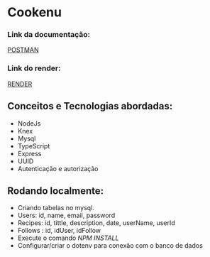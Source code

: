 # Cookenu

### Link da documentação: 
  [POSTMAN](https://documenter.getpostman.com/view/22376313/2s93CExwbc)

### Link do render:
 [RENDER](https://cookenu.onrender.com/)
 
 
 
 
 ## Conceitos e Tecnologias abordadas:
 
  - NodeJs
  - Knex
  - Mysql
  - TypeScript
  - Express
  - UUID
  - Autenticação e autorização
 
 ## Rodando localmente:
 
 - Criando tabelas no mysql.
 - Users: id, name, email, password
 - Recipes: id, tittle, description, date, userName, userId
 - Follows : id, idUser, idFollow
 - Execute o comando *NPM INSTALL*
 - Configurar/criar o dotenv para conexão com o banco de dados
 
